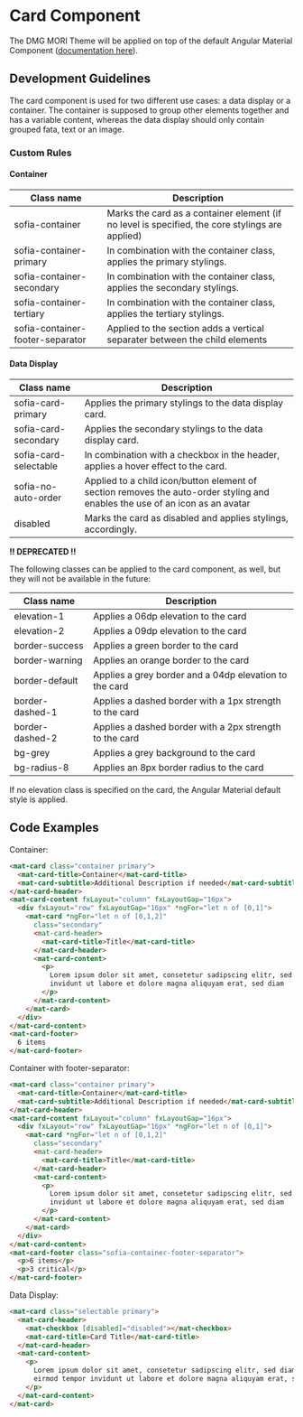 # Card Component

The DMG MORI Theme will be applied on top of the default Angular Material Component ([documentation here](https://material.angular.io/components/card/overview)).

## Development Guidelines

The card component is used for two different use cases: a data display or a container.
The container is supposed to group other elements together and has a variable content,
whereas the data display should only contain grouped fata, text or an image.

### Custom Rules

#### Container

| Class name                       | Description                                                                                     |
| -------------------------------- | ----------------------------------------------------------------------------------------------- |
| sofia-container                  | Marks the card as a container element (if no level is specified, the core stylings are applied) |
| sofia-container-primary          | In combination with the container class, applies the primary stylings.                          |
| sofia-container-secondary        | In combination with the container class, applies the secondary stylings.                        |
| sofia-container-tertiary         | In combination with the container class, applies the tertiary stylings.                         |
| sofia-container-footer-separator | Applied to the <mat-card-footer> section adds a vertical separater between the child elements   |

#### Data Display

| Class name            | Description                                                                                                                                    |
| --------------------- | ---------------------------------------------------------------------------------------------------------------------------------------------- |
| sofia-card-primary    | Applies the primary stylings to the data display card.                                                                                         |
| sofia-card-secondary  | Applies the secondary stylings to the data display card.                                                                                       |
| sofia-card-selectable | In combination with a checkbox in the header, applies a hover effect to the card.                                                              |
| sofia-no-auto-order   | Applied to a child icon/button element of <mat-card-header> section removes the auto-order styling and enables the use of an icon as an avatar |
| disabled              | Marks the card as disabled and applies stylings, accordingly.                                                                                  |

**!! DEPRECATED !!**

The following classes can be applied to the card component, as well, but they will not be available in the future:

| Class name      | Description                                             |
| --------------- | ------------------------------------------------------- |
| elevation-1     | Applies a 06dp elevation to the card                    |
| elevation-2     | Applies a 09dp elevation to the card                    |
| border-success  | Applies a green border to the card                      |
| border-warning  | Applies an orange border to the card                    |
| border-default  | Applies a grey border and a 04dp elevation to the card  |
| border-dashed-1 | Applies a dashed border with a 1px strength to the card |
| border-dashed-2 | Applies a dashed border with a 2px strength to the card |
| bg-grey         | Applies a grey background to the card                   |
| bg-radius-8     | Applies an 8px border radius to the card                |

If no elevation class is specified on the card, the Angular Material default style is applied.

## Code Examples

Container:

```html
<mat-card class="container primary">
  <mat-card-title>Container</mat-card-title>
  <mat-card-subtitle>Additional Description if needed</mat-card-subtitle>
</mat-card-header>
<mat-card-content fxLayout="column" fxLayoutGap="16px">
  <div fxLayout="row" fxLayoutGap="16px" *ngFor="let n of [0,1]">
    <mat-card *ngFor="let n of [0,1,2]"
      class="secondary"
      <mat-card-header>
        <mat-card-title>Title</mat-card-title>
      </mat-card-header>
      <mat-card-content>
        <p>
          Lorem ipsum dolor sit amet, consetetur sadipscing elitr, sed diam nonumy eirmod tempor
          invidunt ut labore et dolore magna aliquyam erat, sed diam
        </p>
      </mat-card-content>
    </mat-card>
  </div>
</mat-card-content>
<mat-card-footer>
  6 items
</mat-card-footer>
```

Container with footer-separator:

```html
<mat-card class="container primary">
  <mat-card-title>Container</mat-card-title>
  <mat-card-subtitle>Additional Description if needed</mat-card-subtitle>
</mat-card-header>
<mat-card-content fxLayout="column" fxLayoutGap="16px">
  <div fxLayout="row" fxLayoutGap="16px" *ngFor="let n of [0,1]">
    <mat-card *ngFor="let n of [0,1,2]"
      class="secondary"
      <mat-card-header>
        <mat-card-title>Title</mat-card-title>
      </mat-card-header>
      <mat-card-content>
        <p>
          Lorem ipsum dolor sit amet, consetetur sadipscing elitr, sed diam nonumy eirmod tempor
          invidunt ut labore et dolore magna aliquyam erat, sed diam
        </p>
      </mat-card-content>
    </mat-card>
  </div>
</mat-card-content>
<mat-card-footer class="sofia-container-footer-separator">
  <p>6 items</p>
  <p>3 critical</p>
</mat-card-footer>
```

Data Display:

```html
<mat-card class="selectable primary">
  <mat-card-header>
    <mat-checkbox [disabled]="disabled"></mat-checkbox>
    <mat-card-title>Card Title</mat-card-title>
  </mat-card-header>
  <mat-card-content>
    <p>
      Lorem ipsum dolor sit amet, consetetur sadipscing elitr, sed diam nonumy
      eirmod tempor invidunt ut labore et dolore magna aliquyam erat, sed diam
    </p>
  </mat-card-content>
</mat-card>
```
